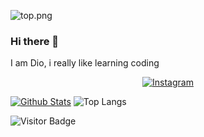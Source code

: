 ![top.png](https://i.loli.net/2020/08/18/C78XfFH9qZs4aUL.png)

### Hi there 👋

I am Dio, i really like learning coding

<p align="center">
  <a href="https://instagram.com/raflidio_" target="_blank"><img src="https://img.shields.io/badge/-Instagram-e4405f?style=flat-square&logo=instagram&logoColor=white" alt="Instagram"></a>
</p>



[![Github Stats](https://github-readme-stats.vercel.app/api?username=rafli-dio&theme=light&show_icons=true)](https://github.com/rafli-dio)
![Top Langs](https://github-readme-stats.vercel.app/api/top-langs/?username=rafli-dio&hide=TeX&layout=compact&theme=light)

![Visitor Badge](https://visitor-badge.laobi.icu/badge?page_id=rafli-dio.rafli-dio)


